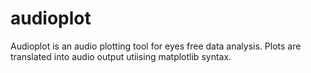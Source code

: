 # audioplot
Audioplot is an audio plotting tool for eyes free data analysis. Plots are translated into audio output utiising matplotlib syntax.
